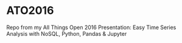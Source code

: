 # ATO2016
Repo from my All Things Open 2016 Presentation: Easy Time Series Analysis with NoSQL, Python, Pandas &amp; Jupyter
